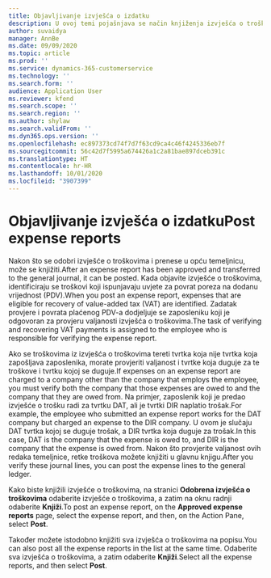 ```yaml
---
title: Objavljivanje izvješća o izdatku
description: U ovoj temi pojašnjava se način knjiženja izvješća o troškovima.
author: suvaidya
manager: AnnBe
ms.date: 09/09/2020
ms.topic: article
ms.prod: ''
ms.service: dynamics-365-customerservice
ms.technology: ''
ms.search.form: ''
audience: Application User
ms.reviewer: kfend
ms.search.scope: ''
ms.search.region: ''
ms.author: shylaw
ms.search.validFrom: ''
ms.dyn365.ops.version: ''
ms.openlocfilehash: ec897373cd74f7d7f63cd9ca4c46f4245336eb7f
ms.sourcegitcommit: 56c42d7f5995a674426a1c2a81bae897dceb391c
ms.translationtype: HT
ms.contentlocale: hr-HR
ms.lasthandoff: 10/01/2020
ms.locfileid: "3907399"
---
```

# <a name="post-expense-reports"></a><span data-ttu-id="b4f44-103">Objavljivanje izvješća o izdatku</span><span class="sxs-lookup"><span data-stu-id="b4f44-103">Post expense reports</span></span>

<span data-ttu-id="b4f44-104">Nakon što se odobri izvješće o troškovima i prenese u opću temeljnicu, može se knjižiti.</span><span class="sxs-lookup"><span data-stu-id="b4f44-104">After an expense report has been approved and transferred to the general journal, it can be posted.</span></span> <span data-ttu-id="b4f44-105">Kada objavite izvješće o troškovima, identificiraju se troškovi koji ispunjavaju uvjete za povrat poreza na dodanu vrijednost (PDV).</span><span class="sxs-lookup"><span data-stu-id="b4f44-105">When you post an expense report, expenses that are eligible for recovery of value-added tax (VAT) are identified.</span></span> <span data-ttu-id="b4f44-106">Zadatak provjere i povrata plaćenog PDV-a dodjeljuje se zaposleniku koji je odgovoran za provjeru valjanosti izvješća o troškovima.</span><span class="sxs-lookup"><span data-stu-id="b4f44-106">The task of verifying and recovering VAT payments is assigned to the employee who is responsible for verifying the expense report.</span></span>

<span data-ttu-id="b4f44-107">Ako se troškovima iz izvješća o troškovima tereti tvrtka koja nije tvrtka koja zapošljava zaposlenika, morate provjeriti valjanost i tvrtke koja duguje za te troškove i tvrtku kojoj se duguje.</span><span class="sxs-lookup"><span data-stu-id="b4f44-107">If expenses on an expense report are charged to a company other than the company that employs the employee, you must verify both the company that those expenses are owed to and the company that they are owed from.</span></span> <span data-ttu-id="b4f44-108">Na primjer, zaposlenik koji je predao izvješće o trošku radi za tvrtku DAT, ali je tvrtki DIR naplatio trošak.</span><span class="sxs-lookup"><span data-stu-id="b4f44-108">For example, the employee who submitted an expense report works for the DAT company but charged an expense to the DIR company.</span></span> <span data-ttu-id="b4f44-109">U ovom je slučaju DAT tvrtka kojoj se duguje trošak, a DIR tvrtka koja duguje za trošak.</span><span class="sxs-lookup"><span data-stu-id="b4f44-109">In this case, DAT is the company that the expense is owed to, and DIR is the company that the expense is owed from.</span></span> <span data-ttu-id="b4f44-110">Nakon što provjerite valjanost ovih redaka temeljnice, retke troškova možete knjižiti u glavnu knjigu.</span><span class="sxs-lookup"><span data-stu-id="b4f44-110">After you verify these journal lines, you can post the expense lines to the general ledger.</span></span>

<span data-ttu-id="b4f44-111">Kako biste knjižili izvješće o troškovima, na stranici **Odobrena izvješća o troškovima** odaberite izvješće o troškovima, a zatim na oknu radnji odaberite **Knjiži**.</span><span class="sxs-lookup"><span data-stu-id="b4f44-111">To post an expense report, on the **Approved expense reports** page, select the expense report, and then, on the Action Pane, select **Post**.</span></span>

<span data-ttu-id="b4f44-112">Također možete istodobno knjižiti sva izvješća o troškovima na popisu.</span><span class="sxs-lookup"><span data-stu-id="b4f44-112">You can also post all the expense reports in the list at the same time.</span></span> <span data-ttu-id="b4f44-113">Odaberite sva izvješća o troškovima, a zatim odaberite **Knjiži**.</span><span class="sxs-lookup"><span data-stu-id="b4f44-113">Select all the expense reports, and then select **Post**.</span></span>
